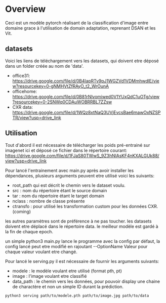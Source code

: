 # Overview

Ceci est un modèle pytorch réalisant de la classification d'image entre domaine grace à l'utilisation de domain adaptation, reprenant DSAN et les Vit.

## datasets

Voici les liens de téléchargement vers les datasets, qui doivent etre déposé dans un folder créée au nom de 'data'.

- office31: https://drive.google.com/file/d/0B4IapRTv9pJ1WGZVd1VDMmhwdlE/view?resourcekey=0-gNMHVtZfRAyO_t2_WrOunA
- officehome: https://drive.google.com/file/d/0B81rNlvomiwed0V1YUxQdC1uOTg/view?resourcekey=0-2SNWq0CDAuWOBRRBL7ZZsw
- CXR data: https://drive.google.com/file/d/1WQz8xtNaQ3UVjEvcsBae6mawOxNZSPTR/view?usp=drive_link

## Utilisation

Tout d'abord il est nécessaire de télécharger les poids pré-entrainé sur imagenet ici et déposé ce fichier dans le répertoire courant:
https://drive.google.com/file/d/1FJaS80TWwS_9Z3hNIAsKF4nKXALGUk88/view?usp=drive_link

Pour lancé l'entrainement avec main.py après avoir installer les dépendances, plusieurs arguments peuvent etre utilisé voici les suivants:

- root_path qui est décrit le chemin vers le dataset voulu.
- src : nom du répertoire étant le source domain
- tar : nom du répertoire étant le target domain
- nclass : nombre de classe présente
- ctransfo : pour utilisé les transformation custom pour les données CXR.(coming)

les autres paramètres sont de préférence à ne pas toucher.
les datasets doivent etre déplacé dans le répertoire data.
le meilleur modèle est gardé à la fin de chaque epoch.

un simple python3 main.py lance le programme avec la config par défaut, la config lancé peut etre modifié en rajoutant --OptionName Valeur pour chaque valeur voulant etre changé.


Pour lancé le serving.py il est nécessaire de fournir les arguments suivants:

- modele : le modèle voulant etre utilisé (format pth, pt)
- image : l'image voulant etre classifié
- data_path : le chemin vers les données, pour pouvoir display une chaine de charactère et non un simple ID durant la prédiction.

```
python3 serving path/to/modele.pth path/to/image.jpg path/to/data
```


